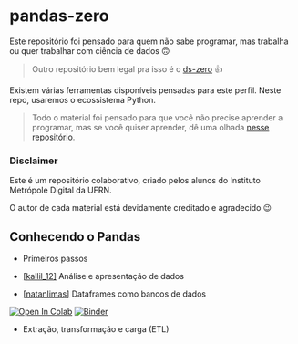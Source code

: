# pandas-zero

Este repositório foi pensado para quem não sabe programar, mas trabalha ou quer trabalhar com ciência de dados 🙃

>  Outro repositório bem legal pra isso é o [ds-zero](https://github.com/leobezerra/ds-zero) 👍

Existem várias ferramentas disponíveis pensadas para este perfil. Neste repo, usaremos o ecossistema Python.

> Todo o material foi pensado para que você não precise aprender a programar, mas se você quiser aprender, dê uma olhada [nesse repositório](https://github.com/leobezerra/python-zero).

### Disclaimer

Este é um repositório colaborativo, criado pelos alunos do Instituto Metrópole Digital da UFRN.

O autor de cada material está devidamente creditado e agradecido 😉 

## Conhecendo o Pandas

- Primeiros passos 

- [[kallil_12]](https://github.com/kallil_12) Análise e apresentação de dados

- [[natanlimas]](https://github.com/natanlimas) Dataframes como bancos de dados 

[![Open In Colab](https://colab.research.google.com/assets/colab-badge.svg)](https://colab.research.google.com/github/leobezerra/pandas-zero/blob/master/DataframeDB.ipynb)
[![Binder](https://mybinder.org/badge_logo.svg)](https://mybinder.org/v2/gh/leobezerra/pandas-zero/master)

- Extração, transformação e carga (ETL)
